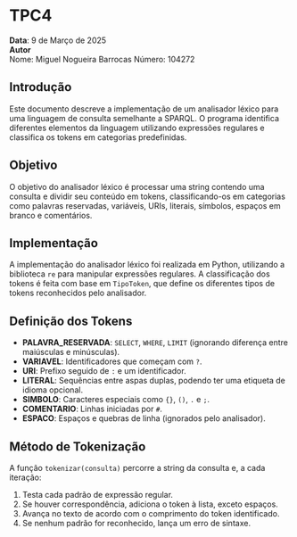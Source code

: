 # TPC4

**Data**: 9 de Março de 2025  
**Autor**  
Nome: Miguel Nogueira Barrocas
Número: 104272 

## Introdução
Este documento descreve a implementação de um analisador léxico para uma linguagem de consulta semelhante a SPARQL. O programa identifica diferentes elementos da linguagem utilizando expressões regulares e classifica os tokens em categorias predefinidas.

## Objetivo
O objetivo do analisador léxico é processar uma string contendo uma consulta e dividir seu conteúdo em tokens, classificando-os em categorias como palavras reservadas, variáveis, URIs, literais, símbolos, espaços em branco e comentários.

## Implementação
A implementação do analisador léxico foi realizada em Python, utilizando a biblioteca `re` para manipular expressões regulares. A classificação dos tokens é feita com base em `TipoToken`, que define os diferentes tipos de tokens reconhecidos pelo analisador.

## Definição dos Tokens

* **PALAVRA_RESERVADA**: `SELECT`, `WHERE`, `LIMIT` (ignorando diferença entre maiúsculas e minúsculas).
* **VARIAVEL**: Identificadores que começam com `?`.
* **URI**: Prefixo seguido de `:` e um identificador.
* **LITERAL**: Sequências entre aspas duplas, podendo ter uma etiqueta de idioma opcional.
* **SIMBOLO**: Caracteres especiais como `{}`, `()`, `.` e `;`.
* **COMENTARIO**: Linhas iniciadas por `#`.
* **ESPACO**: Espaços e quebras de linha (ignorados pelo analisador).

## Método de Tokenização
A função `tokenizar(consulta)` percorre a string da consulta e, a cada iteração:
1. Testa cada padrão de expressão regular.
2. Se houver correspondência, adiciona o token à lista, exceto espaços.
3. Avança no texto de acordo com o comprimento do token identificado.
4. Se nenhum padrão for reconhecido, lança um erro de sintaxe.


